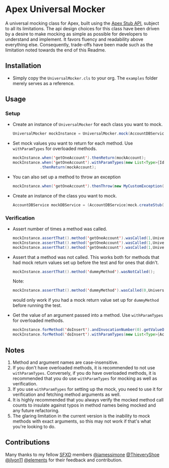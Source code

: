 # Apex Universal Mocker

A universal mocking class for Apex, built using the [Apex Stub API](https://developer.salesforce.com/docs/atlas.en-us.apexcode.meta/apexcode/apex_testing_stub_api.htm), subject to all its limitations. The api design choices for this class have been driven by a desire to make mocking as simple as possible for developers to understand and implement. It favors fluency and readability above everything else. Consequently, trade-offs have been made such as the limitation noted towards the end of this Readme. 

## Installation

- Simply copy the `UniversalMocker.cls` to your org. The `examples` folder merely serves as a reference.

## Usage

### Setup

- Create an instance of `UniversalMocker` for each class you want to mock.

  ```java
  UniversalMocker mockInstance = UniversalMocker.mock(AccountDBService.class);
  ```

- Set mock values you want to return for each method. Use `withParamTypes` for overloaded methods.

  ```java
  mockInstance.when('getOneAccount').thenReturn(mockAccount);
  mockInstance.when('getOneAccount').withParamTypes(new List<Type>{Id.class})
              .thenReturn(mockAccount);
  ```

- You can also set up a method to throw an exception

  ```java
  mockInstance.when('getOneAccount').thenThrow(new MyCustomException());
  ```

- Create an instance of the class you want to mock.

  ```java
  AccountDBService mockDBService = (AccountDBService)mock.createStub();
  ```

### Verification

- Assert number of times a method was called.

  ```java
  mockInstance.assertThat().method('getOneAccount').wasCalled(1,UniversalMocker.Times.EXACTLY);
  mockInstance.assertThat().method('getOneAccount').wasCalled(1,UniversalMocker.Times.OR_MORE);
  mockInstance.assertThat().method('getOneAccount').wasCalled(1,UniversalMocker.Times.OR_LESS);
  ```

- Assert that a method was not called. This works both for methods that had mock return values set up before the test 
  and for ones that didn't.

  ```java
  mockInstance.assertThat().method('dummyMethod').wasNotCalled();
  ```

  Note: 
  ```java
  mockInstance.assertThat().method('dummyMethod').wasCalled(0,UniversalMocker.Times.EXACTLY);
  ```
  would only work if you had a mock return value set up for `dummyMethod` before running the test.

- Get the value of an argument passed into a method. Use `withParamTypes` for overloaded methods.

  ```java
  mockInstance.forMethod('doInsert').andInvocationNumber(0).getValueOf('acct');
  mockInstance.forMethod('doInsert').withParamTypes(new List<Type>{Account.class}).andInvocationNumber(0).getValueOf('acct');
  ```

## Notes

1. Method and argument names are case-insensitive.
2. If you don't have overloaded methods, it is recommended to not use `withParamTypes`. Conversely, if you do have overloaded methods,
   it is recommended that you do use `withParamTypes` for mocking as well as verification.
3. If you use `withParamTypes` for setting up the mock, you need to use it for verification and fetching method arguments as well.
4. It is highly recommended that you always verify the mocked method call counts to insulate against typos in method names being mocked and any future refactoring.
5. The glaring limitation in the current version is the inability to mock methods with exact arguments, so this may not work if that's what you're looking to do.

## Contributions

Many thanks to my fellow [SFXD](https://sfxd.github.io/) members [@jamessimone](https://github.com/jamessimone) [@ThieveryShoe](https://github.com/Thieveryshoe) [@jlyon11](https://github.com/jlyon87) [@elements](https://github.com/elements) for their feedback and contribution.
